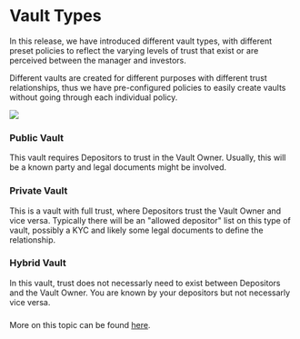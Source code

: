 # Vault Types

In this release, we have introduced different vault types, with different preset policies to reflect the varying levels of trust that exist or are perceived between the manager and investors.&#x20;

Different vaults are created for different purposes with different trust relationships, thus we have pre-configured policies to easily create vaults without going through each individual policy.

![](../../.gitbook/assets/screencapture-app-enzyme-finance-vault-create-2022-06-30-09\_49\_56.png)

### Public Vault&#x20;

This vault requires Depositors to trust in the Vault Owner.  Usually, this will be a known party and legal documents might be involved.

### Private Vault

This is a vault with full trust, where Depositors trust the Vault Owner and vice versa. Typically there will be an "allowed depositor" list on this type of vault, possibly a KYC and likely some legal documents to define the relationship.

### Hybrid Vault

In this vault, trust does not necessarly need to exist between Depositors and the Vault Owner. You are known by your depositors but not necessarly vice versa.

###



More on this topic can be found [here](https://medium.com/enzymefinance/fifty-shades-of-trust-25642aab3079).
